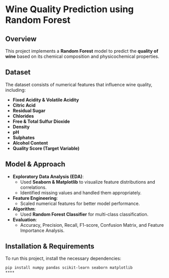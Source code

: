 # Wine Quality Prediction using Random Forest

## Overview
This project implements a **Random Forest** model to predict the **quality of wine** based on its chemical composition and physicochemical properties.

## Dataset
The dataset consists of numerical features that influence wine quality, including:
- **Fixed Acidity & Volatile Acidity**
- **Citric Acid**
- **Residual Sugar**
- **Chlorides**
- **Free & Total Sulfur Dioxide**
- **Density**
- **pH**
- **Sulphates**
- **Alcohol Content**
- **Quality Score (Target Variable)**

## Model & Approach
- **Exploratory Data Analysis (EDA)**:
  - Used **Seaborn & Matplotlib** to visualize feature distributions and correlations.
  - Identified missing values and handled them appropriately.
- **Feature Engineering**:
  - Scaled numerical features for better model performance.
- **Algorithm**:  
  - Used **Random Forest Classifier** for multi-class classification.
- **Evaluation**:  
  - Accuracy, Precision, Recall, F1-score, Confusion Matrix, and Feature Importance Analysis.

## Installation & Requirements
To run this project, install the necessary dependencies:

```bash
pip install numpy pandas scikit-learn seaborn matplotlib
****
